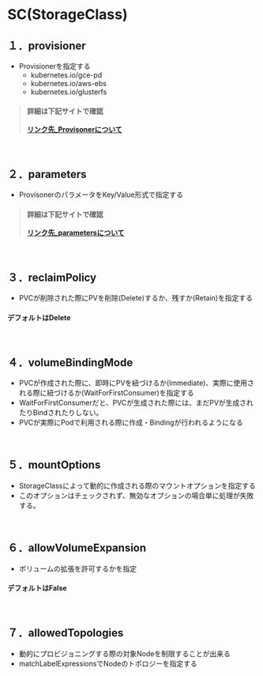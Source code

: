 # SC(StorageClass)

## １．provisioner

- Provisionerを指定する
  - kubernetes.io/gce-pd 
  - kubernetes.io/aws-ebs
  - kubernetes.io/glusterfs

> #### 詳細は下記サイトで確認<br><br>[リンク先_Provisonerについて](https://kubernetes.io/docs/concepts/storage/storage-classes/#provisioner)
 
<br>

## ２．parameters

- ProvisonerのパラメータをKey/Value形式で指定する

> #### 詳細は下記サイトで確認<br><br>[リンク先_parametersについて](https://kubernetes.io/docs/concepts/storage/storage-classes/#parameters)


<br>


## ３．reclaimPolicy

- PVCが削除された際にPVを削除(Delete)するか、残すか(Retain)を指定する

#### デフォルトはDelete

<br>

## ４．volumeBindingMode
- PVCが作成された際に、即時にPVを紐づけるか(Immediate)、実際に使用される際に紐づけるか(WaitForFirstConsumer)を指定する
- WaitForFirstConsumerだと、PVCが生成された際には、まだPVが生成されたりBindされたりしない。
- PVCが実際にPodで利用される際に作成・Bindingが行われるようになる

<br>

## ５．mountOptions
- StorageClassによって動的に作成される際のマウントオプションを指定する
- このオプションはチェックされず、無効なオプションの場合単に処理が失敗する。

<br>

## ６．allowVolumeExpansion

- ボリュームの拡張を許可するかを指定

#### デフォルトはFalse

<br>

## ７．allowedTopologies

- 動的にプロビジョニングする際の対象Nodeを制限することが出来る
- matchLabelExpressionsでNodeのトポロジーを指定する